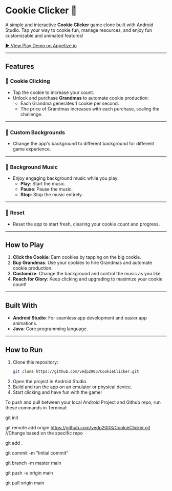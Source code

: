 # Cookie Clicker 🍪

A simple and interactive **Cookie Clicker** game clone built with Android Studio. Tap your way to cookie fun, manage resources, and enjoy fun customizable and animated features!

[▶ View Play Demo on Appetize.io](https://appetize.io/app/b_jkn6pskkuj27lpl7bdygchirpe)

---

## Features

### 🍪 **Cookie Clicking**
- Tap the cookie to increase your count.
- Unlock and purchase **Grandmas** to automate cookie production:
  - Each Grandma generates 1 cookie per second.
  - The price of Grandmas increases with each purchase, scaling the challenge.

---

### 🎨 **Custom Backgrounds**
- Change the app's background to different background for different game experience.

---

### 🎵 **Background Music**
- Enjoy engaging background music while you play:
  - **Play**: Start the music.
  - **Pause**: Pause the music.
  - **Stop**: Stop the music entirely.

---

### 🔄 **Reset**
- Reset the app to start fresh, clearing your cookie count and progress.

---

## How to Play
1. **Click the Cookie**: Earn cookies by tapping on the big cookie.
2. **Buy Grandmas**: Use your cookies to hire Grandmas and automate cookie production.
3. **Customize**: Change the background and control the music as you like.
4. **Reach for Glory**: Keep clicking and upgrading to maximize your cookie count!

---

## Built With
- **Android Studio**: For seamless app development and easier app animations.
- **Java**: Core programming language.

---

## How to Run
1. Clone this repository:
   ```bash
   git clone https://github.com/vedp2003/CookieClicker.git

2. Open the project in Android Studio.
3. Build and run the app on an emulator or physical device.
4. Start clicking and have fun with the game!

To push and pull between your local Android Project and Github repo, run these commands in Terminal:

git init

git remote add origin https://github.com/vedp2003/CookieClicker.git //Change based on the specific repo 

git add .

git commit -m "Initial commit"

git branch -m master main

git push -u origin main

git pull origin main
